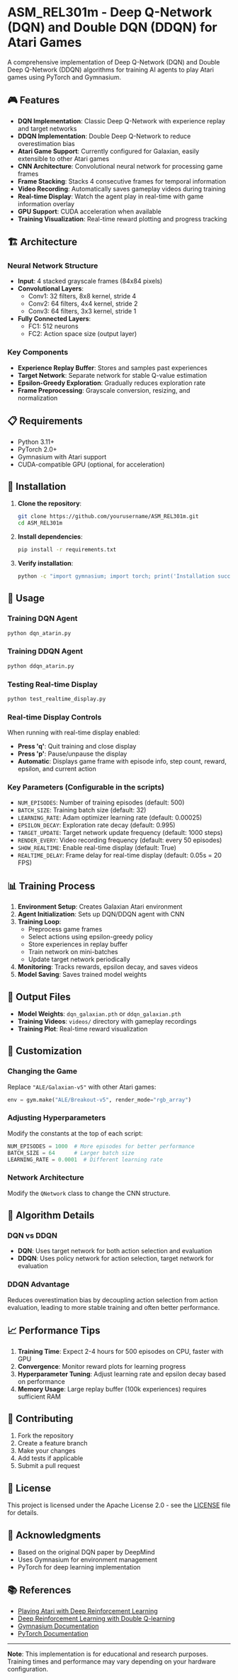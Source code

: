 # ASM_REL301m - Deep Q-Network (DQN) and Double DQN (DDQN) for Atari Games

A comprehensive implementation of Deep Q-Network (DQN) and Double Deep Q-Network (DDQN) algorithms for training AI agents to play Atari games using PyTorch and Gymnasium.

## 🎮 Features

- **DQN Implementation**: Classic Deep Q-Network with experience replay and target networks
- **DDQN Implementation**: Double Deep Q-Network to reduce overestimation bias
- **Atari Game Support**: Currently configured for Galaxian, easily extensible to other Atari games
- **CNN Architecture**: Convolutional neural network for processing game frames
- **Frame Stacking**: Stacks 4 consecutive frames for temporal information
- **Video Recording**: Automatically saves gameplay videos during training
- **Real-time Display**: Watch the agent play in real-time with game information overlay
- **GPU Support**: CUDA acceleration when available
- **Training Visualization**: Real-time reward plotting and progress tracking

## 🏗️ Architecture

### Neural Network Structure

- **Input**: 4 stacked grayscale frames (84x84 pixels)
- **Convolutional Layers**:
  - Conv1: 32 filters, 8x8 kernel, stride 4
  - Conv2: 64 filters, 4x4 kernel, stride 2
  - Conv3: 64 filters, 3x3 kernel, stride 1
- **Fully Connected Layers**:
  - FC1: 512 neurons
  - FC2: Action space size (output layer)

### Key Components

- **Experience Replay Buffer**: Stores and samples past experiences
- **Target Network**: Separate network for stable Q-value estimation
- **Epsilon-Greedy Exploration**: Gradually reduces exploration rate
- **Frame Preprocessing**: Grayscale conversion, resizing, and normalization

## 📋 Requirements

- Python 3.11+
- PyTorch 2.0+
- Gymnasium with Atari support
- CUDA-compatible GPU (optional, for acceleration)

## 🚀 Installation

1. **Clone the repository**:

   ```bash
   git clone https://github.com/yourusername/ASM_REL301m.git
   cd ASM_REL301m
   ```

2. **Install dependencies**:

   ```bash
   pip install -r requirements.txt
   ```

3. **Verify installation**:
   ```bash
   python -c "import gymnasium; import torch; print('Installation successful!')"
   ```

## 🎯 Usage

### Training DQN Agent

```bash
python dqn_atarin.py
```

### Training DDQN Agent

```bash
python ddqn_atarin.py
```

### Testing Real-time Display

```bash
python test_realtime_display.py
```

### Real-time Display Controls

When running with real-time display enabled:

- **Press 'q'**: Quit training and close display
- **Press 'p'**: Pause/unpause the display
- **Automatic**: Displays game frame with episode info, step count, reward, epsilon, and current action

### Key Parameters (Configurable in the scripts)

- `NUM_EPISODES`: Number of training episodes (default: 500)
- `BATCH_SIZE`: Training batch size (default: 32)
- `LEARNING_RATE`: Adam optimizer learning rate (default: 0.00025)
- `EPSILON_DECAY`: Exploration rate decay (default: 0.995)
- `TARGET_UPDATE`: Target network update frequency (default: 1000 steps)
- `RENDER_EVERY`: Video recording frequency (default: every 50 episodes)
- `SHOW_REALTIME`: Enable real-time display (default: True)
- `REALTIME_DELAY`: Frame delay for real-time display (default: 0.05s = 20 FPS)

## 📊 Training Process

1. **Environment Setup**: Creates Galaxian Atari environment
2. **Agent Initialization**: Sets up DQN/DDQN agent with CNN
3. **Training Loop**:
   - Preprocess game frames
   - Select actions using epsilon-greedy policy
   - Store experiences in replay buffer
   - Train network on mini-batches
   - Update target network periodically
4. **Monitoring**: Tracks rewards, epsilon decay, and saves videos
5. **Model Saving**: Saves trained model weights

## 📁 Output Files

- **Model Weights**: `dqn_galaxian.pth` or `ddqn_galaxian.pth`
- **Training Videos**: `videos/` directory with gameplay recordings
- **Training Plot**: Real-time reward visualization

## 🔧 Customization

### Changing the Game

Replace `"ALE/Galaxian-v5"` with other Atari games:

```python
env = gym.make("ALE/Breakout-v5", render_mode="rgb_array")
```

### Adjusting Hyperparameters

Modify the constants at the top of each script:

```python
NUM_EPISODES = 1000  # More episodes for better performance
BATCH_SIZE = 64      # Larger batch size
LEARNING_RATE = 0.0001  # Different learning rate
```

### Network Architecture

Modify the `QNetwork` class to change the CNN structure.

## 🧠 Algorithm Details

### DQN vs DDQN

- **DQN**: Uses target network for both action selection and evaluation
- **DDQN**: Uses policy network for action selection, target network for evaluation

### DDQN Advantage

Reduces overestimation bias by decoupling action selection from action evaluation, leading to more stable training and often better performance.

## 📈 Performance Tips

1. **Training Time**: Expect 2-4 hours for 500 episodes on CPU, faster with GPU
2. **Convergence**: Monitor reward plots for learning progress
3. **Hyperparameter Tuning**: Adjust learning rate and epsilon decay based on performance
4. **Memory Usage**: Large replay buffer (100k experiences) requires sufficient RAM

## 🤝 Contributing

1. Fork the repository
2. Create a feature branch
3. Make your changes
4. Add tests if applicable
5. Submit a pull request

## 📄 License

This project is licensed under the Apache License 2.0 - see the [LICENSE](LICENSE) file for details.

## 🙏 Acknowledgments

- Based on the original DQN paper by DeepMind
- Uses Gymnasium for environment management
- PyTorch for deep learning implementation

## 📚 References

- [Playing Atari with Deep Reinforcement Learning](https://arxiv.org/abs/1312.5602)
- [Deep Reinforcement Learning with Double Q-learning](https://arxiv.org/abs/1509.06461)
- [Gymnasium Documentation](https://gymnasium.farama.org/)
- [PyTorch Documentation](https://pytorch.org/docs/)

---

**Note**: This implementation is for educational and research purposes. Training times and performance may vary depending on your hardware configuration.
